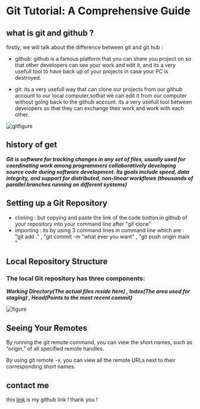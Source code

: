 # Git Tutorial: A Comprehensive Guide

## what is git and github ?

firstly, we will talk about the difference between git and git hub :

 * github: github is a famous platform that you can share you project on so that other developers can see your work and edit it, and its a very usefull tool to have back up of your projects in case your PC is destroyed.
 

* git: its a very usefull way that can clone our projects from our github account to our local computer,sothat we can edit it from our computer without going back to the github account. its a very usefull tool between developers so that they can exchange their work and work with each other.

![gitfigure](https://res.cloudinary.com/practicaldev/image/fetch/s--ShHSfi-a--/c_imagga_scale,f_auto,fl_progressive,h_900,q_auto,w_1600/https://cl.ly/1N2U2i2Z2C16/Image%25202018-04-11%2520at%252012.47.23%2520PM.png)

## history of get

***Git  is software for tracking changes in any set of files, usually used for coordinating work among programmers collaboratively developing source code during software development. Its goals include speed, data integrity, and support for distributed, non-linear workflows (thousands of parallel branches running on different systems)***

## Setting up a Git Repository
* cloning : but copying and paste the link of the code botton in github of your repository into your command line after "git clone"
* importing : its by using 3 command lines in command line which are :
"git add ." , "git commit -m "what ever you want" , "git push origin main "

## Local Repository Structure
### The local Git repository has three components:

***Working Directory(The actual files reside here) , Index(The area used for staging) , Head(Points to the most recent commit)***

![figure](https://blog.udemy.com/wp-content/uploads/2015/08/image036.png)

## Seeing Your Remotes
By running the git remote command, you can view the short names, such as “origin,” of all specified remote handles.

By using git remote -v, you can view all the remote URLs next to their corresponding short names.
## contact me 
this [link](https://github.com/ahmadalrasheed) is my github link ! thank you !


